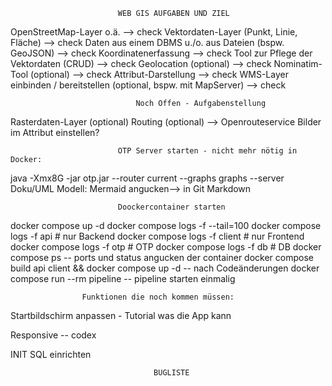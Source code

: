                             WEB GIS AUFGABEN UND ZIEL

OpenStreetMap-Layer o.ä. --> check
Vektordaten-Layer (Punkt, Linie, Fläche) --> check
Daten aus einem DBMS u./o. aus Dateien (bspw. GeoJSON) --> check
Koordinatenerfassung --> check
Tool zur Pflege der Vektordaten (CRUD) --> check
Geolocation (optional) --> check
Nominatim-Tool (optional) --> check
Attribut-Darstellung --> check
WMS-Layer einbinden / bereitstellen (optional, bspw. mit MapServer) --> check

                                Noch Offen - Aufgabenstellung

Rasterdaten-Layer (optional)
Routing (optional) --> Openrouteservice
Bilder im Attribut einstellen?

                            OTP Server starten - nicht mehr nötig in Docker:

java -Xmx8G -jar otp.jar --router current --graphs graphs --server
Doku/UML Modell:
Mermaid angucken--> in Git Markdown

                            Doockercontainer starten

docker compose up -d
docker compose logs -f --tail=100
docker compose logs -f api # nur Backend
docker compose logs -f client # nur Frontend
docker compose logs -f otp # OTP
docker compose logs -f db # DB
docker compose ps -- ports und status angucken der container
docker compose build api client && docker compose up -d -- nach Codeänderungen
docker compose run --rm pipeline -- pipeline starten einmalig

                    Funktionen die noch kommen müssen:

Startbildschirm anpassen - Tutorial was die App kann

Responsive -- codex

INIT SQL einrichten

                                    BUGLISTE
